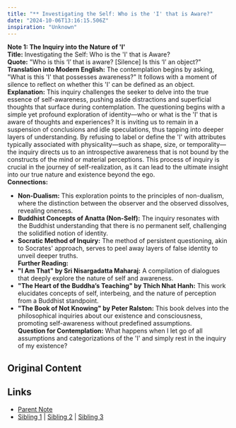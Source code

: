 ```yaml
---
title: "** Investigating the Self: Who is the 'I' that is Aware?"
date: "2024-10-06T13:16:15.506Z"
inspiration: "Unknown"
---
```


  
**Note 1: The Inquiry into the Nature of 'I'**  
**Title:** Investigating the Self: Who is the 'I' that is Aware?  
**Quote:** "Who is this ‘I’ that is aware? [Silence] Is this ‘I’ an object?"  
**Translation into Modern English:** The contemplation begins by asking, "What is this 'I' that possesses awareness?" It follows with a moment of silence to reflect on whether this 'I' can be defined as an object.  
**Explanation:** This inquiry challenges the seeker to delve into the true essence of self-awareness, pushing aside distractions and superficial thoughts that surface during contemplation. The questioning begins with a simple yet profound exploration of identity—who or what is the 'I' that is aware of thoughts and experiences? It is inviting us to remain in a suspension of conclusions and idle speculations, thus tapping into deeper layers of understanding. By refusing to label or define the 'I' with attributes typically associated with physicality—such as shape, size, or temporality—the inquiry directs us to an introspective awareness that is not bound by the constructs of the mind or material perceptions. This process of inquiry is crucial in the journey of self-realization, as it can lead to the ultimate insight into our true nature and existence beyond the ego.  
**Connections:**  
- **Non-Dualism:** This exploration points to the principles of non-dualism, where the distinction between the observer and the observed dissolves, revealing oneness.  
- **Buddhist Concepts of Anatta (Non-Self):** The inquiry resonates with the Buddhist understanding that there is no permanent self, challenging the solidified notion of identity.  
- **Socratic Method of Inquiry:** The method of persistent questioning, akin to Socrates' approach, serves to peel away layers of false identity to unveil deeper truths.  
**Further Reading:**  
- **"I Am That" by Sri Nisargadatta Maharaj:** A compilation of dialogues that deeply explore the nature of self and awareness.  
- **"The Heart of the Buddha’s Teaching" by Thich Nhat Hanh:** This work elucidates concepts of self, interbeing, and the nature of perception from a Buddhist standpoint.  
- **"The Book of Not Knowing" by Peter Ralston:** This book delves into the philosophical inquiries about our existence and consciousness, promoting self-awareness without predefined assumptions.  
**Question for Contemplation:** What happens when I let go of all assumptions and categorizations of the 'I' and simply rest in the inquiry of my existence?  



## Original Content



## Links

- [Parent Note](/parent-note.md)
- [Sibling 1](/zettel1.md) | [Sibling 2](/zettel2.md) | [Sibling 3](/zettel3.md)
